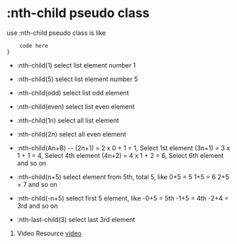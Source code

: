 # :nth-child pseudo class

use :nth-child pseudo class is like 

```li:nth-child(1){
    code here
}
```

* :nth-child(1)
select list element number 1

* :nth-child(5)
select list element number 5

* :nth-child(odd)
select list odd element

* :nth-child(even)
select list even element

* :nth-child(1n)
select all list element

* :nth-child(2n)
select all even element

* :nth-child(An+B) -- 
(2n+1) = 2 x 0 + 1 = 1, Select 1st element
(3n+1) = 3 x 1 + 1 = 4, Select 4th element
(4n+2) = 4 x 1 + 2 = 6, Select 6th element
and so on

* :nth-child(n+5)
select element from 5th, total 5, like
0+5 = 5
1+5 = 6
2+5 = 7
and so on

* :nth-child(-n+5)
select first 5 element, like
-0+5 = 5th
-1+5 = 4th
-2+4 = 3rd
and so on

* :nth-last-child(3)
select last 3rd element

1. Video Resource [video](https://www.youtube.com/watch?v=fg7GEN7PbWs)

